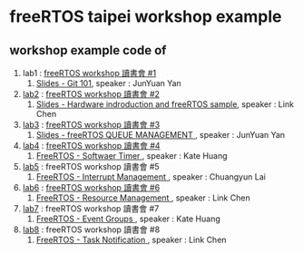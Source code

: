 freeRTOS taipei workshop example
===

## workshop example code of
1. lab1 : [freeRTOS workshop 讀書會 #1](https://freertos.kktix.cc/events/9aafb3c1)
   1. [Slides - Git 101](http://tech.jyyan.info/slides/git-101/), speaker : JunYuan Yan
1. [lab2](lab2/) : [freeRTOS workshop 讀書會 #2](http://freertos.kktix.cc/events/9aafb3c1-b4e121)
   1. [Slides - Hardware indroduction and freeRTOS sample](https://www.slideshare.net/secret/Nvm9qcRzAK551V), speaker : Link Chen
1. [lab3](lab3/) : [freeRTOS workshop 讀書會 #3](http://freertos.kktix.cc/events/9aafb3c1-b4e121-027966)
   1. [Slides - freeRTOS QUEUE MANAGEMENT ](http://tech.jyyan.info/slides/freeRTOS-Queue-Management/), speaker : JunYuan Yan
1. [lab4](lab4/) : [freeRTOS workshop 讀書會 #4](https://freertos.kktix.cc/events/9aafb3c1-b4e121-027966-dd549c)
   1. [FreeRTOS - Softwaer Timer ](https://1drv.ms/p/s!AmzP4Pt1MRrhiAPkTQY-MBr-ZgMA), speaker : Kate Huang
1. [lab5](Lab5_example_code) : freeRTOS workshop 讀書會 #5
   1. [FreeRTOS - Interrupt Management ](Lab5_example_code/Lesson%205.pdf), speaker : Chuangyun Lai
1. [lab6](Lab6_example_code) : [freeRTOS workshop 讀書會 #6](http://freertos.kktix.cc/events/9aafb3c1-b4e121-027966)
   1. [FreeRTOS - Resource Management ](https://www.slideshare.net/ssuser7bffc6/free-rtos-workshop6), speaker : Link Chen
1. [lab7](Lab7_example_code/) : freeRTOS workshop 讀書會 #7
   1. [FreeRTOS - Event Groups ](https://1drv.ms/p/s!AmzP4Pt1MRrhiAFIW1gV8NlfLcOn), speaker : Kate Huang
1. [lab8](Lab8_example_code/) : freeRTOS workshop 讀書會 #8
   1. [FreeRTOS - Task Notification ](https://www.slideshare.net/ssuser7bffc6/free-rtos-workshop8), speaker : Link Chen

